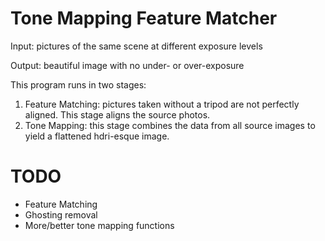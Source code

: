 # Tone Mapping Feature Matcher
Input: pictures of the same scene at different exposure levels

Output: beautiful image with no under- or over-exposure

This program runs in two stages:

1. Feature Matching: pictures taken without a tripod are not perfectly aligned. This stage aligns the source photos.
2. Tone Mapping: this stage combines the data from all source images to yield a flattened hdri-esque image.

# TODO
* Feature Matching
* Ghosting removal
* More/better tone mapping functions
